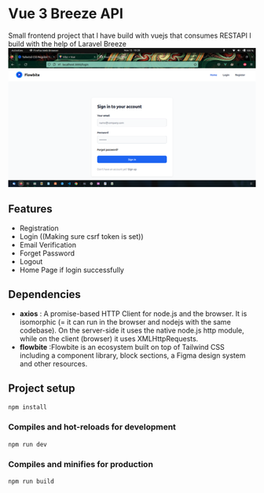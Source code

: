 # Vue 3 Breeze API
 Small frontend project that l have build with vuejs that consumes RESTAPI l build with the help of Laravel Breeze
 <img  src="https://github.com/Tapiwa-1/Tapiwa-1/blob/main/vue-breeze-api.png"/> 
 
## Features

- Registration
- Login ((Making sure csrf token is set))
- Email Verification
- Forget Password
- Logout
- Home Page if login successfully

## Dependencies

- <b>axios</b> :  A promise-based HTTP Client for node.js and the browser. It is isomorphic (= it can run in the browser and nodejs with the same codebase). On the server-side it uses the native node.js http module, while on the client (browser) it uses XMLHttpRequests.
- <b>flowbite</b> :Flowbite is an ecosystem built on top of Tailwind CSS including a component library, block sections, a Figma design system and other resources.

## Project setup
```
npm install
```

### Compiles and hot-reloads for development
```
npm run dev
```

### Compiles and minifies for production
```
npm run build
```
